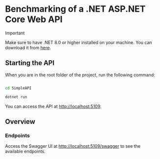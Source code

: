 # Benchmarking of a .NET ASP.NET Core Web API

> [!IMPORTANT]
> Make sure to have .NET 8.0 or higher installed on your machine. You can download it from [here](https://dotnet.microsoft.com/download).

## Starting the API

When you are in the root folder of the project, run the following command:
```bash

cd SimpleAPI

dotnet run
```

You can access the API at [http://localhost:5109](http://localhost:5109).

## Overview

### Endpoints

Access the Swagger UI at [http://localhost:5109/swagger](http://localhost:5109/swagger) to see the available endpoints.
